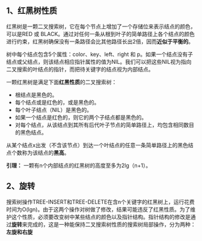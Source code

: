 ## 1、红黑树性质
红黑树是一颗二叉搜索树，它在每个节点上增加了一个存储位来表示结点的颜色，可以是RED 或 BLACK。通过对任何一条从根到叶子的简单路径上各个结点的颜色进行约束，红黑树确保没有一条路径会比其他路径长出2倍，因而**近似于平衡的**。

树中每个结点包含5个属性：color、key、left、right 和 p。如果一个结点没有子结点或父结点，则该结点相应指针属性的值为NIL。我们可以把这些NIL视为指向二叉搜索的叶结点的指针，而把待关键字的结点视为内部结点。

一颗红黑树是满足下面**红黑性质**的二叉搜索树：
* 根结点是黑色的。
* 每个结点或是红色的，或是黑色的。
* 每个叶子结点（NIL）是黑色的。
* 如果一个结点是红色的，则它的两个子结点都是黑色的。
* 对每个结点，从该结点到其所有后代叶子节点的简单路径上，均包含相同数目的黑色结点。

从某个结点x出发（不含该节点）到达一个叶结点的任意一条简单路径上的黑色结点个数称为该结点的**黑高**。

**引理：** 一颗有n个内部结点的红黑树的高度至多为2lg（n+1）。

## 2、旋转
搜索树操作TREE-INSERT和TREE-DELETE在含n个关键字的红黑树上，运行花费时间为O(lgn)。由于这两个操作对树做了修改，结果可能违反了红黑性质。为了维护这个性质，必须要改变树中某些结点的颜色以及指针结构。指针结构的修改是通过**旋转**来完成的，这是一种能保持二叉搜索树性质的搜索树局部操作，分为两种：**左旋和右旋**
